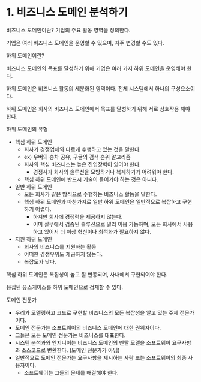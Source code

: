 # 1. 비즈니스 도메인 분석하기

비즈니스 도메인이란? 기업의 주요 활동 영역을 정의한다.

기업은 여러 비즈니스 도메인을 운영할 수 있으며, 자주 변경할 수도 있다.

하위 도메인이란?

비즈니스 도메인의 목표를 달성하기 위해 기업은 여러 가지 하위 도메인을 운영해야 한다.

하위 도메인은 비즈니스 활동의 세분화된 영역이다. 전체 시스템에서 하나의 구성요소이다.

하위 도메인은 회사의 비즈니스 도메인에서 목표를 달성하기 위해 서로 상호작용 해야 한다.

하위 도메인의 유형

- 핵심 하위 도메인
  - 회사가 경쟁업체와 다르게 수행하고 있는 것을 말한다.
  - ex) 우버의 승차 공유, 구글의 검색 순위 알고리즘
  - 회사의 핵심 비즈니스는 높은 진입장벽이 있어야 한다.
    - 경쟁사가 회사의 솔루션을 모방하거나 복제하기가 어려워야 한다.
  - 핵심 하위 도메인에 반드시 기술이 들어가야 하는 것은 아니다.
- 일반 하위 도메인
  - 모든 회사가 같은 방식으로 수행하는 비즈니스 활동을 말한다.
  - 핵심 하위 도메인과 마찬가지로 일반 하위 도메인은 일반적으로 복잡하고 구현하기 어렵다.
    - 하지만 회사에 경쟁력을 제공하지 않는다.
    - 이미 실무에서 검증된 솔루션으로 널리 이용 가능하며, 모든 회사에서 사용하고 있어서 더 이상 혁신이나 최적화가 필요하지 않다.
- 지원 하위 도메인
  - 회사의 비즈니스를 지원하는 활동
  - 어떠한 경쟁우위도 제공하지 않는다.
  - 복잡도가 낮다.

핵심 하위 도메인은 복잡성이 높고 잘 변동되며, 사내에서 구현되어야 한다.

응집된 유스케이스를 하위 도메인으로 정제할 수 있다.

도메인 전문가

- 우리가 모델링하고 코드로 구현할 비즈니스의 모든 복잡성을 알고 있는 주제 전문가이다.
- 도메인 전문가는 소프트웨어의 비즈니스 도메인에 대한 권위자이다.
- 그들은 모든 도메인 전문가는 비즈니스를 대표한다.
- 시스템 분석과와 엔지니어는 비즈니스 도메인의 멘탈 모델을 소프트웨어 요구사항과 소스코드로 변환한다. (도메인 전문가가 아님)
- 일반적으로 도메인 전문가는 요구사항을 제시하는 사람 또는 소프트웨어의 최종 사용자이다.
  - 소프트웨어는 그들의 문제를 해결해야 한다.
